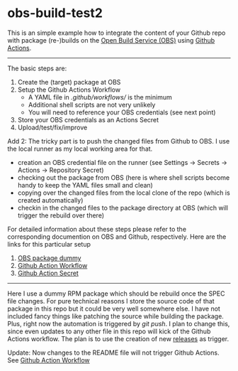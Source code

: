 # obs-build-test2
This is an simple example how to integrate the content of your Github repo with package (re-)builds on the [Open Build Service (OBS)](https://build.opensuse.org/) using [Github Actions](https://github.com/features/actions).

---

The basic steps are:

1. Create the (target) package at OBS
2. Setup the Github Actions Workflow
   - A YAML file in *.github/workflows/* is the minimum
   - Additional shell scripts are not very unlikely
   - You will need to reference your OBS credentials (see next point)
3. Store your OBS credentials as an Actions Secret
4. Upload/test/fix/improve

Add 2: The tricky part is to push the changed files from Github to OBS. I use the local runner as my local working area for that.

- creation an OBS credential file on the runner (see Settings -> Secrets -> Actions -> Repository Secret)
- checking out the package from OBS (here is where shell scripts become handy to keep the YAML files small and clean)
- copying over the changed files from the local clone of the repo (which is created automatically)
- checkin in the changed files to the package directory at OBS (which will trigger the rebuild over there)

For detailed information about these steps please refer to the corresponding documention on OBS and Github, respectively. Here are the links for this particular setup

1. [OBS package dummy](https://build.opensuse.org/package/show/home:useidel/dummy)
2. [Github Action Workflow](https://github.com/useidel/obs-build-test2/actions/workflows/rpmbuild_obs.yml)
3. [Github Action Secret](https://github.com/useidel/obs-build-test2/settings/secrets/actions)

---

Here I use a dummy RPM package which should be rebuild once the SPEC file changes. For pure technical reasons I store the source code of that package in this repo but it could be very well somewhere else. I have not included fancy things like patching the source while building the package. Plus, right now the automation is triggered by *git push*. I plan to change this, since even updates to any other file in this repo will kick of the Github Actions workflow. The plan is to use the creation of new [releases](https://docs.github.com/en/repositories/releasing-projects-on-github/managing-releases-in-a-repository) as trigger.

Update: Now changes to the README file will not trigger Github Actions. See [Github Action Workflow](https://github.com/useidel/obs-build-test2/actions/workflows/rpmbuild_obs.yml)
